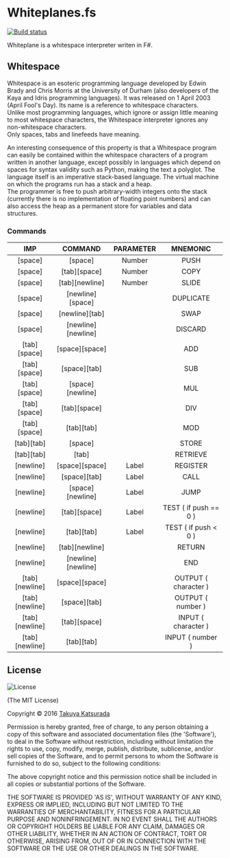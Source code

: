 # Whiteplanes.fs
[![Build status](https://ci.appveyor.com/api/projects/status/u3dh55ip140nb3vc?svg=true)](https://ci.appveyor.com/project/nutcrack/whiteplanes-fs)

Whiteplane is a whitespace interpreter writen in F#.

## Whitespace

Whitespace is an esoteric programming language developed by Edwin Brady and Chris Morris at the University of Durham (also developers of the Kaya and Idris programming languages). It was released on 1 April 2003 (April Fool's Day). 
Its name is a reference to whitespace characters.   
Unlike most programming languages, which ignore or assign little meaning to most whitespace characters, the Whitespace interpreter ignores any non-whitespace characters.   
Only spaces, tabs and linefeeds have meaning. 

An interesting consequence of this property is that a Whitespace program can easily be contained within the whitespace characters of a program written in another language, except possibly in languages which depend on spaces for syntax validity such as Python, making the text a polyglot.
The language itself is an imperative stack-based language. The virtual machine on which the programs run has a stack and a heap.   
The programmer is free to push arbitrary-width integers onto the stack (currently there is no implementation of floating point numbers) and can also access the heap as a permanent store for variables and data structures.

### Commands

|IMP|COMMAND|PARAMETER|MNEMONIC|
|:--:|:--:|:--:|:--:|
|[space]|[space]|Number|PUSH|
|[space]|[tab][space]|Number|COPY|
|[space]|[tab][newline]|Number|SLIDE|
|[space]|[newline][space]||DUPLICATE|
|[space]|[newline][tab]||SWAP|
|[space]|[newline][newline]||DISCARD|
|[tab][space]|[space][space]||ADD|
|[tab][space]|[space][tab]||SUB|
|[tab][space]|[space][newline]||MUL|
|[tab][space]|[tab][space]||DIV|
|[tab][space]|[tab][tab]||MOD|
|[tab][tab]|[space]||STORE|
|[tab][tab]|[tab]||RETRIEVE|
|[newline]|[space][space]|Label|REGISTER|
|[newline]|[space][tab]|Label|CALL|
|[newline]|[space][newline]|Label|JUMP|
|[newline]|[tab][space]|Label|TEST ( if push == 0 )|
|[newline]|[tab][tab]|Label|TEST ( if push < 0 )|
|[newline]|[tab][newline]||RETURN|
|[newline]|[newline][newline]||END|
|[tab][newline]|[space][space]||OUTPUT ( character )|
|[tab][newline]|[space][tab]||OUTPUT ( number )|
|[tab][newline]|[tab][space]||INPUT ( character )|
|[tab][newline]|[tab][tab]||INPUT ( number )|

## License
![License](http://img.shields.io/badge/license-MIT-blue.svg?style=flat)

(The MIT License)

Copyright © 2016 [Takuya Katsurada](https://github.com/nutcrack)

Permission is hereby granted, free of charge, 
to any person obtaining a copy of this software and 
associated documentation files (the 'Software'), 
to deal in the Software without restriction, 
including without limitation the rights to use, copy, modify, merge, publish,
distribute, sublicense, and/or sell copies of the Software, 
and to permit persons to whom the Software is furnished to do so, 
subject to the following conditions:

The above copyright notice and this permission notice shall be included in all
copies or substantial portions of the Software.

THE SOFTWARE IS PROVIDED 'AS IS', WITHOUT WARRANTY OF ANY KIND,
EXPRESS OR IMPLIED, INCLUDING BUT NOT LIMITED TO THE WARRANTIES OF 
MERCHANTABILITY, FITNESS FOR A PARTICULAR PURPOSE AND NONINFRINGEMENT.
IN NO EVENT SHALL THE AUTHORS OR COPYRIGHT HOLDERS BE LIABLE FOR ANY CLAIM,
DAMAGES OR OTHER LIABILITY, WHETHER IN AN ACTION OF CONTRACT,
TORT OR OTHERWISE, ARISING FROM,
OUT OF OR IN CONNECTION WITH THE SOFTWARE OR THE USE OR
OTHER DEALINGS IN THE SOFTWARE.
